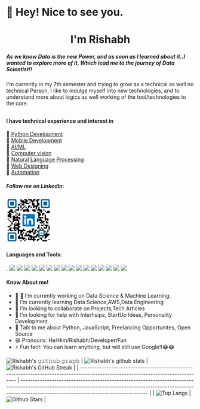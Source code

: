 # 👋 Hey! Nice to see you.
<h1 align="center">I'm Rishabh</h1>

<h5>
As we know Data is the new Power, and as soon as I learned about it..I wanted to explore more of it, Which lead me to the journey of Data Scientist!!
<br/></h5>
I'm currently in my 7th semester and trying to grow as a technical as well no technical Person,
I like to indulge myself into new technologies, and to understand more about logics as well
working of the tool/technologies to the core.<br/>
</h4>

##
#### I have technical experience and interest in 
🎯 [Python Development](#)<br/>
🎯 [Mobile Development](#)<br/>
🎯 [AI/ML](#)<br/>
🎯 [Computer vision](#)<br/>
🎯 [Natural Language Processing](#)<br/>
🎯 [Web Designing ](#)<br/>
🎯 [Automation](#)<br/>

##### Follow me on LinkedIn:
<img src="https://github.com/Rishbah-76/Rishbah-76/raw/main/required/qrcode.png" width="120" height="120">



#### Languages and Tools:
.
<img src="https://user-images.githubusercontent.com/74089340/185174868-bfe581b4-9c1f-4143-9a9e-52109102636c.png" width="" height="48">
<img src="https://user-images.githubusercontent.com/74089340/185173473-c7abba76-594e-447e-8fbd-9f2d4b8c8c9b.png" width="" height="48">
<img src="https://user-images.githubusercontent.com/74089340/185173849-6df8191d-3865-4f17-92fb-0a8d90d22fc5.png" width="" height="48">
<img src="https://user-images.githubusercontent.com/74089340/185173934-6a2459f4-d29c-47e2-8026-dc5203a8d4e9.png" width="" height="48">
<img src="https://user-images.githubusercontent.com/74089340/185174028-0fcf7b16-0fef-4f45-8b26-946940011eb3.png" width="" height="48">
<img src="https://user-images.githubusercontent.com/74089340/185174053-4be41cff-c890-445d-8504-29bed908c56b.png" width="" height="48">
<img src="https://user-images.githubusercontent.com/74089340/185174081-ea76b5ba-0cc9-4cc8-9b49-5bb3b970b558.png" width="" height="48">
<img src="https://user-images.githubusercontent.com/74089340/185174111-3879b191-a6c4-448b-9b2f-c6fea8aee42e.png" width="" height="48">
<img src="https://user-images.githubusercontent.com/74089340/185174135-03660f87-a0d7-423d-bbb2-fba81c474d6e.png" width="" height="48">
<img src="https://user-images.githubusercontent.com/74089340/185174159-e6e8f1e0-e367-4bf1-b73d-79ebc6854357.png" width="" height="48">
<img src="https://user-images.githubusercontent.com/74089340/185174194-7346c00b-a494-4ca6-babd-8131d444b730.png" width="" height="48">
<img src="https://user-images.githubusercontent.com/74089340/185174235-a256775f-d67f-4537-971b-b5b378237a14.png" width="" height="48">
<img src="https://user-images.githubusercontent.com/74089340/185174271-a0d8edb5-a921-49f9-8337-ea38dc41f69c.png" width="" height="48">
<img src="https://user-images.githubusercontent.com/74089340/185174294-75ca6e22-8fae-4dc3-b16b-e181828d9fc2.png" width="" height="48">
<img src="https://user-images.githubusercontent.com/74089340/185174318-e3762cc5-e109-450e-94dc-48740582a513.png" width="" height="48">
<img src="https://user-images.githubusercontent.com/74089340/185174329-98c9ec72-ced7-4f71-9d00-c171a03b5aa5.png" width="" height="48">



#### Know About me!
- 🔭 🔭 I’m currently working on Data Science & Machine Learning.
- 🌱 I’m currently learning Data Science,AWS,Data Engineering
- 👯 I’m looking to collaborate on Projects,Tech Articles
- 🤔 I’m looking for help with Interhsips, StartUp Ideas, Personality Development
- 💬 Talk to me about Python, JavaScript, Freelancing Opportunites, Open Source
- 😄 Pronouns: He/Him/Rishabh/Developer/Fun
- ⚡ Fun fact: You can learn anything, but will still use Google!!😂😂



![Rishabh's 𝚐𝚒𝚝𝚑𝚞𝚋 𝚐𝚛𝚊𝚙𝚑](https://activity-graph.herokuapp.com/graph?username=Rishbah-76&theme=redical)
| ![Rishabh's github stats](https://github-readme-stats.vercel.app/api?username=Rishbah-76&show_icons=true) | ![Rishabh's GitHub Streak](https://github-readme-streak-stats.herokuapp.com/?user=Rishbah-76) |
| --------------------------------------------------------------------------------------------------------------------------------- | ----------------------------------------------------------------------------------------------------------------------------------------------------------------------------------------------------------------- |
| ![Top Langs](https://github-readme-stats.vercel.app/api/top-langs/?username=Rishbah-76&langs_count=8) | ![Github Stars](https://github-readme-stats.vercel.app/api?username=Rishbah-76&show_icons=true&locale=en&count_private=true&hide_rank=true&custom_title=My%20GitHub%20Stats) |
